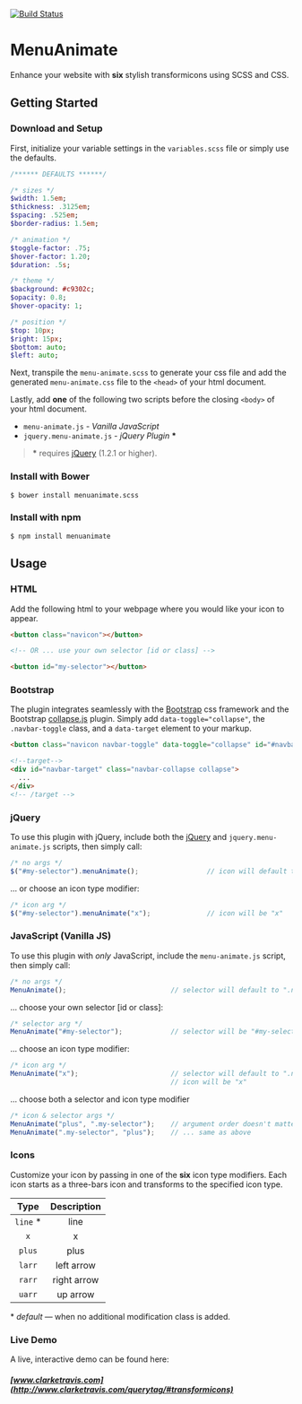 [![Build Status](https://travis-ci.org/clarketm/MenuAnimate.svg?branch=master)](https://travis-ci.org/clarketm/MenuAnimate)
# MenuAnimate
Enhance your website with **six** stylish transformicons using SCSS and CSS.

## Getting Started

### Download and Setup
First, initialize your variable settings in the `variables.scss` file or simply use the defaults.

```sass
/****** DEFAULTS ******/

/* sizes */
$width: 1.5em;
$thickness: .3125em;
$spacing: .525em;
$border-radius: 1.5em;

/* animation */
$toggle-factor: .75;
$hover-factor: 1.20;
$duration: .5s;

/* theme */
$background: #c9302c;
$opacity: 0.8;
$hover-opacity: 1;

/* position */
$top: 10px;
$right: 15px;
$bottom: auto;
$left: auto;
```
Next, transpile the `menu-animate.scss` to generate your css file and add the generated `menu-animate.css` file to the `<head>` of your html document.

Lastly, add **one** of the following two scripts before the closing `<body>` of your html document.
* `menu-animate.js` - *Vanilla JavaScript* 
* `jquery.menu-animate.js` - *jQuery Plugin* __\*__

> __\*__ requires [jQuery](https://jquery.com/) (1.2.1 or higher).

### Install with Bower
```shell
$ bower install menuanimate.scss
```

### Install with npm
```shell
$ npm install menuanimate
```

## Usage

### HTML
Add the following html to your webpage where you would like your icon to appear.

```html
<button class="navicon"></button>

<!-- OR ... use your own selector [id or class] -->

<button id="my-selector"></button>

```

### Bootstrap
The plugin integrates seamlessly with the [Bootstrap](http://getbootstrap.com/) css framework and the Bootstrap [collapse.js](http://getbootstrap.com/javascript/#collapse) plugin. 
Simply add `data-toggle="collapse"`, the `.navbar-toggle` class, and a `data-target` element to your markup.

```html
<button class="navicon navbar-toggle" data-toggle="collapse" id="#navbar-target"></button>

<!--target-->
<div id="navbar-target" class="navbar-collapse collapse">
  ...
</div>
<!-- /target -->
```

### jQuery
To use this plugin with jQuery, include both the [jQuery](https://jquery.com/) and `jquery.menu-animate.js` scripts, then simply call:

```js
/* no args */
$("#my-selector").menuAnimate();                 // icon will default to "line"
```

... or choose an icon type modifier:
```js
/* icon arg */
$("#my-selector").menuAnimate("x");              // icon will be "x"
```

### JavaScript (Vanilla JS)

To use this plugin with *only* JavaScript, include the `menu-animate.js` script, then simply call:
```js
/* no args */
MenuAnimate();                          // selector will default to ".navicon"
```

... choose your own selector [id or class]:
```js
/* selector arg */
MenuAnimate("#my-selector");            // selector will be "#my-selector"
```

... choose an icon type modifier:
```js
/* icon arg */
MenuAnimate("x");                       // selector will default to ".navicon"
                                        // icon will be "x"
```

... choose both a selector and icon type modifier
```js                                               
/* icon & selector args */
MenuAnimate("plus", ".my-selector");    // argument order doesn't matter
MenuAnimate(".my-selector", "plus");    // ... same as above
```

### Icons

Customize your icon by passing in one of the **six** icon type modifiers. Each icon starts as a three-bars icon and transforms to the specified icon type. 

|   Type   | Description |
| :------: |   :------:  |
| `line` * |    line     |
|   `x`    |      x      |
| `plus`   |     plus    |
| `larr`   | left arrow  |
| `rarr`   | right arrow |
| `uarr`   |   up arrow  |

*&nbsp;_default_ &mdash; when no additional modification class is added.

### Live Demo 
A live, interactive demo can be found here:
##### [www.clarketravis.com](http://www.clarketravis.com/querytag/#transformicons)


